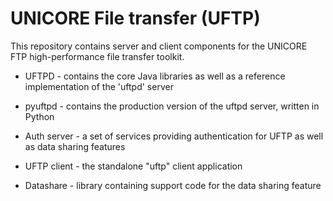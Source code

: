 # UNICORE File transfer (UFTP)

This repository contains server and client components for the UNICORE
FTP high-performance file transfer toolkit.

 * UFTPD - contains the core Java libraries as well as a
   reference implementation of the 'uftpd' server

 * pyuftpd - contains the production version of the uftpd server,
   written in Python

 * Auth server -  a set of services providing authentication for UFTP as well
   as data sharing features

 * UFTP client - the standalone "uftp" client application

 * Datashare - library containing support code for the data sharing feature

